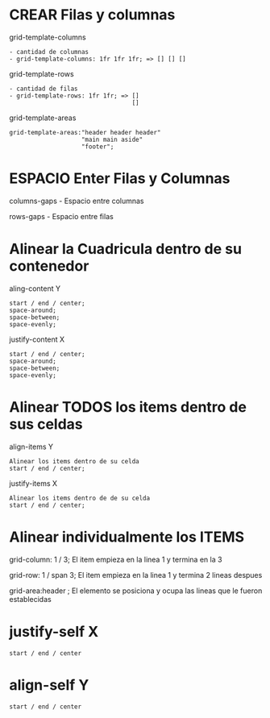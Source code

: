 # CREAR Filas y columnas

grid-template-columns

    - cantidad de columnas
    - grid-template-columns: 1fr 1fr 1fr; => [] [] []

grid-template-rows

    - cantidad de filas
    - grid-template-rows: 1fr 1fr; => []
                                      []

grid-template-areas

    grid-template-areas:"header header header"
                        "main main aside"
                        "footer";

# ESPACIO Enter Filas y Columnas

columns-gaps
    - Espacio entre columnas

rows-gaps
    - Espacio entre filas

# Alinear la Cuadricula dentro de su contenedor

aling-content Y

    start / end / center;
    space-around;
    space-between;
    space-evenly;

justify-content X

    start / end / center;
    space-around;
    space-between;
    space-evenly;

# Alinear TODOS los items dentro de sus celdas

align-items Y

    Alinear los items dentro de su celda
    start / end / center;

justify-items X

    Alinear los items dentro de de su celda
    start / end / center;

# Alinear individualmente los ITEMS

grid-column: 1 / 3;
        El item empieza en la linea 1 y termina en la 3

grid-row: 1 / span 3;
        El item empieza en la linea 1 y termina 2 lineas despues

grid-area:header ;
        El elemento se posiciona y ocupa las lineas que le fueron establecidas

# justify-self X
    start / end / center

# align-self Y
    start / end / center